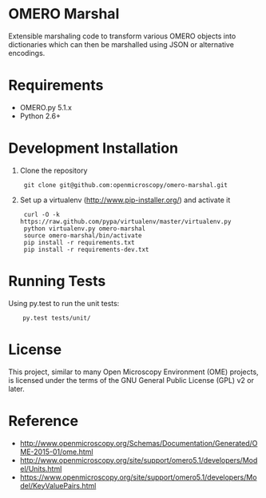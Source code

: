 OMERO Marshal
=============

Extensible marshaling code to transform various OMERO objects into
dictionaries which can then be marshalled using JSON or alternative
encodings.

Requirements
============

* OMERO.py 5.1.x
* Python 2.6+

Development Installation
========================

1. Clone the repository

        git clone git@github.com:openmicroscopy/omero-marshal.git

2. Set up a virtualenv (http://www.pip-installer.org/) and activate it

        curl -O -k https://raw.github.com/pypa/virtualenv/master/virtualenv.py
        python virtualenv.py omero-marshal
        source omero-marshal/bin/activate
        pip install -r requirements.txt
        pip install -r requirements-dev.txt

Running Tests
=============

Using py.test to run the unit tests:

    	py.test tests/unit/

License
=======

This project, similar to many Open Microscopy Environment (OME) projects, is
licensed under the terms of the GNU General Public License (GPL) v2 or later.

Reference
=========

* http://www.openmicroscopy.org/Schemas/Documentation/Generated/OME-2015-01/ome.html
* http://www.openmicroscopy.org/site/support/omero5.1/developers/Model/Units.html
* https://www.openmicroscopy.org/site/support/omero5.1/developers/Model/KeyValuePairs.html
